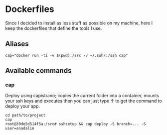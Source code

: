 # Dockerfiles

Since I decided to install as less stuff as
possible on my machine, here I keep the
dockerfiles that define the tools I use.

## Aliases

```
cap="docker run -ti -v $(pwd):/src -v ~/.ssh/:/ssh cap"
```

## Available commands

### cap

Deploy using capistrano; copies the current folder
into a container, mounts your ssh keys and executes
then you can just type ↑ to get the command to deploy
your app.

```
cd path/to/project
cap
root@39de5d514f5a:/src# sshsetup && cap deploy -S branch=... -S user=anadalin
```